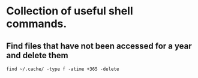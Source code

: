 # Collection of useful shell commands.

## Find files that have not been accessed for a year and delete them

```
find ~/.cache/ -type f -atime +365 -delete
```

